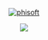 <p align="center">
    <a target="_blank" href="https://www.phisoft.my/">
        <img alt="phisoft" title="phisoft-logo" src="https://custom-icon-badges.demolab.com/badge/phisoft-red.svg?style=for-the-badge&logo=phisoft-logo"/>
    </a>
</p>
<p align="center">
    <a href="https://github.com/xSyukrie">
        <img src="https://streak-stats.demolab.com?user=xSyukrie&theme=blueberry&hide_border=true&border_radius=4.4&date_format=M%20j%5B%2C%20Y%5D&dates=237FCB"/>
    </a>
</p>
